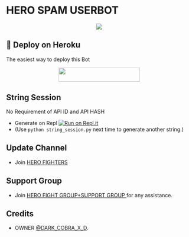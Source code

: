# HERO SPAM USERBOT
<p align="center">
  <img src="✓  https://telegra.ph/file/321c5a621bd47ded8ef45.jpg">
</p>

## 🚀 Deploy on Heroku 
The easiest way to deploy this Bot
<p align="center"><a href="https://dashboard.heroku.com/new?template=https://github.com/neel19450/HERO-SPAM-BOT"> <img src="https://img.shields.io/badge/Deploy%20To%20Heroku-red?style=for-the-badge&logo=heroku" width="220" height="38.45"/></a></p>

## String Session
No Requirement of API ID and API HASH

   - Generate on Repl [![Run on Repl.it](https://repl.it/badge/github/QueenArzoo/HeroSpamUserBot)](https://replit.com/@NEELKAKKAD/HeroSpamUserBot-1)
   - (Use `python string_session.py` next time to generate another string.)

## Update Channel 
   - Join [HERO FIGHTERS](https://t.me/HERO_FIGHTERS_OP)
## Support Group
   - Join [HERO FIGHT GROUP+SUPPORT GROUP ](https://t.me/HERO_FIGHTERS) for any assistance.
## Credits
   - OWNER [@DARK_COBRA_X_D](https://t.me/DARK_COBRA_X_D).
